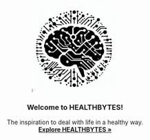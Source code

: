 <p align="center">
  <a href="https://healthbytes.github.io/">
    <img src="assets/images/IMG_2013.jpeg" alt="JuMiverse logo" width="200" height="200">
  </a>
</p>

<h3 align="center">Welcome to HEALTHBYTES!</h3>

<p align="center">
  The inspiration to deal with life in a healthy way.
  <br>
  <a href="https://healthbytes.github.io/"><strong>Explore HEALTHBYTES »</strong></a>
  <br>
</p>
